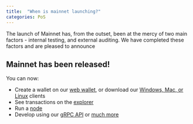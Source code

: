 ```yaml
---
title:  "When is mainnet launching?"
categories: PoS
---
```


The launch of Mainnet has, from the outset, been at the mercy of two main factors - internal testing, and external auditing. We have completed these factors and are pleased to announce

## Mainnet has been released!

You can now:

- Create a wallet on our [web wallet](https://wallet.theqrl.org), or download our [Windows, Mac, or Linux](https://github.com/theQRL/qrl-wallet/releases) clients
- See transactions on the [explorer](https://explorer.theqrl.org)
- Run a [node](https://docs.theqrl.org/mining/full-node/)
- Develop using our [gRPC API](http://qrltest.readthedocs.io/en/latest/api/modules.html) or [much more](https://docs.theqrl.org/)
